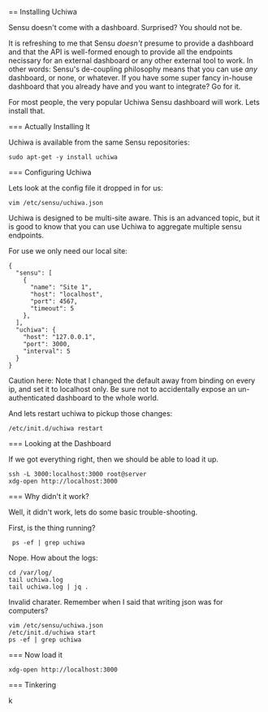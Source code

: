 == Installing Uchiwa

Sensu doesn't come with a dashboard. Surprised? You should not be.

It is refreshing to me that Sensu *doesn't* presume to provide a dashboard and that the API is well-formed enough to provide all the endpoints necissary for an external dashboard or any other external tool to work. In other words: Sensu's de-coupling philosophy means that you can use *any* dashboard, or none, or whatever. If you have some super fancy in-house dashboard that you already have and you want to integrate? Go for it.

For most people, the very popular Uchiwa Sensu dashboard will work. Lets install that.

=== Actually Installing It

Uchiwa is available from the same Sensu repositories:

    sudo apt-get -y install uchiwa

=== Configuring Uchiwa

Lets look at the config file it dropped in for us:

    vim /etc/sensu/uchiwa.json

Uchiwa is designed to be multi-site aware. This is an advanced topic, but it is good to know that you can use Uchiwa to aggregate multiple sensu endpoints.

For use we only need our local site:

```
{
  "sensu": [
    {
      "name": "Site 1",
      "host": "localhost",
      "port": 4567,
      "timeout": 5
    },
  ],
  "uchiwa": {
    "host": "127.0.0.1",
    "port": 3000,
    "interval": 5
  }
}
```

Caution here: Note that I changed the default away from binding on every ip, and set it to localhost only. Be sure not to accidentally expose an un-authenticated dashboard to the whole world.

And lets restart uchiwa to pickup those changes:

    /etc/init.d/uchiwa restart

=== Looking at the Dashboard

If we got everything right, then we should be able to load it up.

    ssh -L 3000:localhost:3000 root@server
    xdg-open http://localhost:3000

=== Why didn't it work?

Well, it didn't work, lets do some basic trouble-shooting.

First, is the thing running?

     ps -ef | grep uchiwa

Nope. How about the logs:

    cd /var/log/
    tail uchiwa.log
    tail uchiwa.log | jq .

Invalid charater. Remember when I said that writing json was for computers?

    vim /etc/sensu/uchiwa.json
    /etc/init.d/uchiwa start
    ps -ef | grep uchiwa

=== Now load it

    xdg-open http://localhost:3000



=== Tinkering

k
